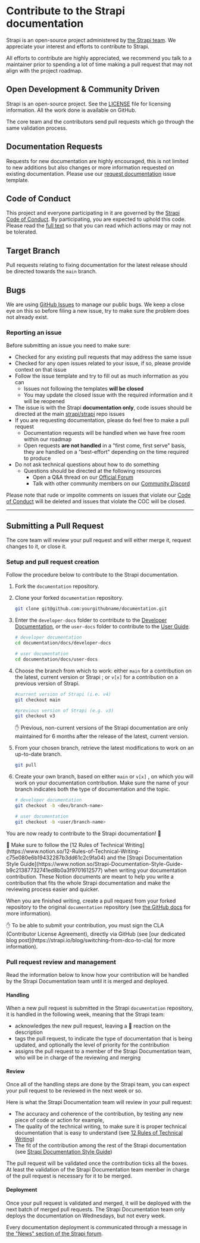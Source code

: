 # Contribute to the Strapi documentation

Strapi is an open-source project administered by [the Strapi team](https://strapi.io/company). We appreciate your interest and efforts to contribute to Strapi.

All efforts to contribute are highly appreciated, we recommend you talk to a maintainer prior to spending a lot of time making a pull request that may not align with the project roadmap.

## Open Development & Community Driven

Strapi is an open-source project. See the [LICENSE](https://github.com/strapi/documentation/blob/main/LICENSE) file for licensing information. All the work done is available on GitHub.

The core team and the contributors send pull requests which go through the same validation process.

## Documentation Requests

Requests for new documentation are highly encouraged, this is not limited to new additions but also changes or more information requested on existing documentation. Please use our [request documentation](https://github.com/strapi/documentation/issues/new?template=DOC_REQUEST.md&title%5B%5D=REQUEST) issue template.

## Code of Conduct

This project and everyone participating in it are governed by the [Strapi Code of Conduct](CODE_OF_CONDUCT.md). By participating, you are expected to uphold this code. Please read the [full text](CODE_OF_CONDUCT.md) so that you can read which actions may or may not be tolerated.

## Target Branch

Pull requests relating to fixing documentation for the latest release should be directed towards the `main` branch.

## Bugs

We are using [GitHub Issues](https://github.com/strapi/documentation/issues) to manage our public bugs. We keep a close eye on this so before filing a new issue, try to make sure the problem does not already exist.

### Reporting an issue

Before submitting an issue you need to make sure:

- Checked for any existing pull requests that may address the same issue
- Checked for any open issues related to your issue, if so, please provide context on that issue
- Follow the issue template and try to fill out as much information as you can
  - Issues not following the templates **will be closed**
  - You may update the closed issue with the required information and it will be reopened
- The issue is with the Strapi **documentation only**, code issues should be directed at the main [strapi/strapi](https://github.com/strapi/strapi) repo issues
- If you are requesting documentation, please do feel free to make a pull request
  - Documentation requests will be handled when we have free room within our roadmap
  - Open requests **are not handled** in a "first come, first serve" basis, they are handled on a "best-effort" depending on the time required to produce
- Do not ask technical questions about how to do something
  - Questions should be directed at the following resources
    - Open a Q&A thread on our [Official Forum](https://forum.strapi.io)
    - Talk with other community members on our [Community Discord](https://discord.strapi.io)

Please note that rude or impolite comments on issues that violate our [Code of Conduct](./CODE_OF_CONDUCT.md) will be deleted and issues that violate the COC will be closed.

---

## Submitting a Pull Request

The core team will review your pull request and will either merge it, request changes to it, or close it.

### Setup and pull request creation

Follow the procedure below to contribute to the Strapi documentation.

1. Fork the `documentation` repository.
2. Clone your forked `documentation` repository.
    
    ```bash
    git clone git@github.com:yourgithubname/documentation.git
    ```
    
3. Enter the `developer-docs` folder to contribute to the [Developer Documentation](https://strapi.io/documentation/developer-docs/latest/getting-started/introduction.html), or the `user-docs` folder to contribute to the [User Guide](https://strapi.io/documentation/user-docs/latest/getting-started/introduction.html).
    
    ```bash
    # developer documentation
    cd documentation/docs/developer-docs
    
    # user documentation
    cd documentation/docs/user-docs
    ```
    
4. Choose the branch from which to work: either `main` for a contribution on the latest, current version or Strapi ; or `v[x]` for a contribution on a previous version of Strapi.
    
    ```bash
    #current version of Strapi (i.e. v4)
    git checkout main
    
    #previous version of Strapi (e.g. v3)
    git checkout v3
    ```
    
    <aside>
    ✋ Previous, non-current versions of the Strapi documentation are only maintained for 6 months after the release of the latest, current version.
    
    </aside>
    
5. From your chosen branch, retrieve the latest modifications to work on an up-to-date branch.
    
    ```bash
    git pull
    ```
    
6. Create your own branch, based on either `main` or `v[x]` , on which you will work on your documentation contribution. Make sure the name of your branch indicates both the type of documentation and the topic.
    
    ```bash
    # developer documentation
    git checkout -b <dev/branch-name>
    
    # user documentation
    git checkout -b <user/branch-name>
    
    ```
    

You are now ready to contribute to the Strapi documentation! 🚀

<aside>
🤗 Make sure to follow the [12 Rules of Technical Writing](https://www.notion.so/12-Rules-of-Technical-Writing-c75e080e6b19432287b3dd61c2c9fa04) and the [Strapi Documentation Style Guide](https://www.notion.so/Strapi-Documentation-Style-Guide-b9c21387732741ed8b0a3f9701612577) when writing your documentation contribution. These Notion documents are meant to help you write a contribution that fits the whole Strapi documentation and make the reviewing process easier and quicker.

</aside>

When you are finished writing, create a pull request from your forked repository to the original `documentation` repository (see [the GitHub docs](https://docs.github.com/en/github/collaborating-with-pull-requests/proposing-changes-to-your-work-with-pull-requests/creating-a-pull-request-from-a-fork) for more information).

<aside>
✋ To be able to submit your contribution, you must sign the CLA (Contributor License Agreement), directly via GitHub (see [our dedicated blog post](https://strapi.io/blog/switching-from-dco-to-cla) for more information).

</aside>

### Pull request review and management

Read the information below to know how your contribution will be handled by the Strapi Documentation team until it is merged and deployed.

#### Handling

When a new pull request is submitted in the Strapi `documentation` repository, it is handled in the following week, meaning that the Strapi team:

- acknowledges the new pull request, leaving a 👀 reaction on the description
- tags the pull request, to indicate the type of documentation that is being updated, and optionally the level of priority for the contribution
- assigns the pull request to a member of the Strapi Documentation team, who will be in charge of the reviewing and merging

#### Review

Once all of the handling steps are done by the Strapi team, you can expect your pull request to be reviewed in the next week or so.

Here is what the Strapi Documentation team will review in your pull request:

- The accuracy and coherence of the contribution, by testing any new piece of code or action for example,
- The quality of the technical writing, to make sure it is proper technical documentation that is easy to understand (see [12 Rules of Technical Writing](https://www.notion.so/12-Rules-of-Technical-Writing-c75e080e6b19432287b3dd61c2c9fa04))
- The fit of the contribution among the rest of the Strapi documentation (see [Strapi Documentation Style Guide](https://www.notion.so/Strapi-Documentation-Style-Guide-b9c21387732741ed8b0a3f9701612577))

The pull request will be validated once the contribution ticks all the boxes. At least the validation of the Strapi Documentation team member in charge of the pull request is necessary for it to be merged.

#### Deployment

Once your pull request is validated and merged, it will be deployed with the next batch of merged pull requests. The Strapi Documentation team only deploys the documentation on Wednesdays, but not every week.

Every documentation deployment is communicated through a message in [the "News" section of the Strapi forum](https://forum.strapi.io/c/news/5).


